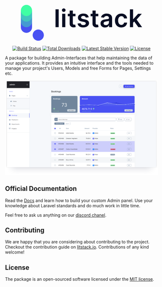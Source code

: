 <p align="center">
<svg width="400px" height="100%" viewBox="0 0 889 263" version="1.1" xmlns="http://www.w3.org/2000/svg" xmlns:xlink="http://www.w3.org/1999/xlink" xml:space="preserve" xmlns:serif="http://www.serif.com/" style="fill-rule:evenodd;clip-rule:evenodd;stroke-linejoin:round;stroke-miterlimit:2;">
    <g transform="matrix(1,0,0,1,-204.96,-204.96)">
        <path d="M204.96,368.93C204.96,391.57 223.31,409.92 245.95,409.92C268.59,409.92 286.94,391.57 286.94,368.93L286.94,245.95L204.96,245.95L204.96,368.93Z" style="fill:rgb(73,81,242);fill-rule:nonzero;"/>
        <path d="M204.96,327.94C204.96,350.58 223.31,368.93 245.95,368.93C268.59,368.93 286.94,350.58 286.94,327.94L286.94,245.96L204.96,245.96L204.96,327.94Z" style="fill:rgb(64,255,164);fill-opacity:0.42;fill-rule:nonzero;"/>
        <path d="M204.96,286.94C204.96,309.58 223.31,327.93 245.95,327.93C268.59,327.93 286.94,309.58 286.94,286.94L286.94,245.95L204.96,245.95L204.96,286.94Z" style="fill:rgb(64,255,164);fill-opacity:0.42;fill-rule:nonzero;"/>
        <circle cx="245.95" cy="245.95" r="40.99" style="fill:rgb(64,255,164);"/>
        <circle cx="332.48" cy="426.66" r="40.99" style="fill:rgb(73,81,242);"/>
        <rect x="459.11" y="237.6" width="23.11" height="130.76" style="fill:rgb(9,14,35);"/>
        <rect x="507.77" y="270.29" width="23.11" height="98.07" style="fill:rgb(9,14,35);"/>
        <path d="M519.39,231.28C515.73,231.28 512.58,232.5 509.94,234.95C507.3,237.4 505.98,240.37 505.98,243.86C505.98,247.31 507.29,250.26 509.91,252.7C512.53,255.15 515.69,256.37 519.39,256.37C523.05,256.37 526.19,255.15 528.81,252.7C531.43,250.25 532.74,247.31 532.74,243.86C532.74,240.37 531.43,237.4 528.81,234.95C526.19,232.5 523.05,231.28 519.39,231.28Z" style="fill:rgb(9,14,35);fill-rule:nonzero;"/>
        <path d="M600.52,349.91C599.31,350.13 597.98,350.23 596.53,350.23C594.61,350.23 592.87,349.93 591.29,349.34C589.72,348.75 588.45,347.63 587.49,345.99C586.53,344.35 586.05,341.98 586.05,338.87L586.05,288.17L605.4,288.17L605.4,270.29L586.05,270.29L586.05,246.79L562.94,246.79L562.94,270.29L549.02,270.29L549.02,288.17L562.94,288.17L562.94,342.7C562.9,348.83 564.23,353.94 566.93,358.02C569.63,362.11 573.3,365.12 577.94,367.05C582.58,368.99 587.79,369.87 593.58,369.7C596.86,369.62 599.63,369.32 601.91,368.81C604.19,368.3 605.94,367.83 607.18,367.41L603.29,349.34C602.66,349.5 601.73,349.69 600.52,349.91Z" style="fill:rgb(9,14,35);fill-rule:nonzero;"/>
        <path d="M677.12,312.43L660.39,308.85C655.41,307.7 651.85,306.23 649.7,304.44C647.55,302.65 646.5,300.33 646.54,297.48C646.5,294.16 648.1,291.46 651.36,289.37C654.62,287.28 658.65,286.24 663.46,286.24C667.04,286.24 670.06,286.81 672.53,287.96C675,289.11 676.97,290.62 678.44,292.49C679.91,294.36 680.94,296.36 681.54,298.49L702.61,296.19C701.03,287.85 696.93,281.23 690.32,276.33C683.7,271.44 674.64,268.99 663.15,268.99C655.32,268.99 648.41,270.21 642.43,272.66C636.45,275.11 631.79,278.56 628.45,283C625.11,287.45 623.46,292.7 623.5,298.74C623.46,305.89 625.69,311.8 630.2,316.46C634.71,321.12 641.67,324.43 651.08,326.39L667.81,329.9C672.32,330.88 675.65,332.28 677.8,334.11C679.95,335.94 681.02,338.26 681.02,341.07C681.02,344.39 679.35,347.18 676.01,349.44C672.67,351.69 668.26,352.82 662.76,352.82C657.44,352.82 653.12,351.69 649.8,349.44C646.48,347.18 644.31,343.84 643.29,339.41L620.75,341.58C622.15,350.61 626.52,357.64 633.84,362.68C641.16,367.72 650.83,370.24 662.83,370.24C671,370.24 678.24,368.92 684.53,366.28C690.83,363.64 695.76,359.97 699.31,355.26C702.86,350.56 704.66,345.12 704.71,338.95C704.66,331.93 702.38,326.25 697.85,321.9C693.3,317.6 686.4,314.43 677.12,312.43Z" style="fill:rgb(9,14,35);fill-rule:nonzero;"/>
        <path d="M767.87,349.91C766.66,350.13 765.33,350.23 763.88,350.23C761.97,350.23 760.22,349.93 758.64,349.34C757.07,348.75 755.8,347.63 754.84,345.99C753.88,344.35 753.4,341.98 753.4,338.87L753.4,288.17L772.75,288.17L772.75,270.29L753.4,270.29L753.4,246.79L730.3,246.79L730.3,270.29L716.38,270.29L716.38,288.17L730.3,288.17L730.3,342.7C730.26,348.83 731.59,353.94 734.29,358.02C736.99,362.11 740.66,365.12 745.3,367.05C749.94,368.99 755.16,369.87 760.94,369.7C764.22,369.62 766.99,369.32 769.27,368.81C771.55,368.3 773.3,367.83 774.54,367.41L770.65,349.34C770.01,349.5 769.09,349.69 767.87,349.91Z" style="fill:rgb(9,14,35);fill-rule:nonzero;"/>
        <path d="M861.01,276.13C857.14,273.6 852.86,271.78 848.18,270.67C843.5,269.56 838.79,269.01 834.07,269.01C827.21,269.01 820.96,270.02 815.3,272.04C809.64,274.06 804.85,277.09 800.93,281.11C797.01,285.13 794.2,290.12 792.5,296.08L814.08,299.14C815.23,295.78 817.45,292.86 820.75,290.39C824.05,287.92 828.53,286.69 834.19,286.69C839.55,286.69 843.66,288.01 846.51,290.65C849.36,293.29 850.79,297.01 850.79,301.82L850.79,302.2C850.79,304.41 849.97,306.04 848.33,307.08C846.69,308.12 844.08,308.89 840.51,309.38C836.93,309.87 832.27,310.41 826.53,311.01C821.76,311.52 817.16,312.34 812.71,313.47C808.26,314.6 804.27,316.25 800.74,318.42C797.21,320.59 794.42,323.49 792.37,327.11C790.33,330.73 789.31,335.3 789.31,340.84C789.31,347.27 790.75,352.67 793.62,357.06C796.49,361.45 800.41,364.75 805.37,366.99C810.33,369.23 815.92,370.34 822.13,370.34C827.24,370.34 831.69,369.63 835.51,368.2C839.32,366.77 842.49,364.88 845.02,362.52C847.55,360.16 849.52,357.62 850.93,354.89L851.69,354.89L851.69,368.36L873.91,368.36L873.91,302.72C873.91,296.21 872.73,290.78 870.37,286.44C868,282.1 864.88,278.66 861.01,276.13ZM850.85,333.18C850.85,336.8 849.92,340.14 848.07,343.21C846.22,346.27 843.59,348.73 840.19,350.58C836.78,352.43 832.76,353.36 828.12,353.36C823.31,353.36 819.35,352.28 816.24,350.1C813.13,347.92 811.58,344.72 811.58,340.46C811.58,337.48 812.36,335.04 813.94,333.15C815.51,331.26 817.66,329.78 820.39,328.71C823.11,327.65 826.2,326.88 829.65,326.41C831.18,326.2 832.99,325.94 835.08,325.64C837.17,325.34 839.27,325 841.4,324.62C843.53,324.24 845.46,323.79 847.18,323.28C848.9,322.77 850.13,322.22 850.85,321.62L850.85,333.18Z" style="fill:rgb(9,14,35);fill-rule:nonzero;"/>
        <path d="M929.52,291.45C933.1,288.92 937.25,287.65 941.97,287.65C947.54,287.65 952,289.24 955.35,292.41C958.69,295.58 960.81,299.53 961.7,304.25L983.79,304.25C983.28,297.18 981.19,291 977.53,285.7C973.87,280.4 968.96,276.29 962.82,273.38C956.67,270.47 949.61,269.01 941.65,269.01C932.07,269.01 923.78,271.15 916.78,275.43C909.78,279.71 904.36,285.67 900.53,293.31C896.7,300.95 894.78,309.75 894.78,319.71C894.78,329.63 896.67,338.39 900.43,345.99C904.2,353.59 909.58,359.54 916.58,363.83C923.58,368.13 931.98,370.28 941.77,370.28C949.99,370.28 957.14,368.78 963.22,365.78C969.31,362.78 974.12,358.61 977.65,353.27C981.18,347.93 983.23,341.79 983.78,334.85L961.7,334.85C961.02,338.38 959.76,341.38 957.93,343.85C956.1,346.32 953.83,348.2 951.13,349.5C948.43,350.8 945.37,351.45 941.97,351.45C937.16,351.45 932.98,350.16 929.42,347.59C925.87,345.02 923.11,341.33 921.15,336.55C919.19,331.76 918.21,326.03 918.21,319.34C918.21,312.74 919.2,307.08 921.18,302.36C923.17,297.62 925.95,293.99 929.52,291.45Z" style="fill:rgb(9,14,35);fill-rule:nonzero;"/>
        <path d="M1066.17,368.36L1093.81,368.36L1053.56,312.62L1091.58,270.29L1064.57,270.29L1029.33,309.68L1027.73,309.68L1027.73,237.6L1004.62,237.6L1004.62,368.36L1027.73,368.36L1027.73,335.39L1036.14,326.38L1066.17,368.36Z" style="fill:rgb(9,14,35);fill-rule:nonzero;"/>
    </g>
</svg>
</p>

<p align="center">
    <a href="https://github.com/litstack/litstack/actions"><img src="https://github.com/litstack/litstack/workflows/tests/badge.svg" alt="Build Status"></a>
    <a href="https://packagist.org/packages/litstack/litstack"><img src="https://img.shields.io/packagist/dt/litstack/litstack?color=%234951f2" alt="Total Downloads"></a>
    <a href="https://packagist.org/packages/litstack/litstack"><img src="https://img.shields.io/github/v/release/litstack/litstack?color=%2383c2ff&label=stable" alt="Latest Stable Version"></a>
    <a href="https://packagist.org/packages/litstack/litstack"><img src="https://img.shields.io/github/license/litstack/litstack?color=%2331c653" alt="License"></a>
</p>

A package for building Admin-Interfaces that help maintaining the data of your
applications. It provides an intuitive interface and the tools needed to manage
your project's Users, Models and free Forms for Pages, Settings etc.

![Interface](./docs/preview.png 'Interface')

## Official Documentation

Read the [Docs](https://litstack.io/docs) and learn how to build your custom
Admin panel. Use your knowledge about Laravel standards and do much work in
little time.

Feel free to ask us anything on our
[discord chanel](https://discord.gg/u4qpb5P).

## Contributing

We are happy that you are considering about contributing to the project.
Checkout the contribution guide on
[litstack.io](https://litstack.io/docs/prologue/contributing). Contributions of
any kind welcome!

## License

The package is an open-sourced software licensed under the
[MIT license](LICENSE.md).
